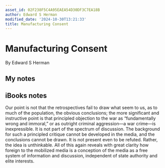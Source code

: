 ```yaml
---
asset_id: 02F238F5C4A95EAEA54D30DF3C7EA18B
author: Edward S Herman
modified_date: '2024-10-30T13:21:33'
title: Manufacturing Consent
---
```


# Manufacturing Consent

By Edward S Herman

## My notes <a name="my_notes_dont_delete"></a>



## iBooks notes <a name="ibooks_notes_dont_delete"></a>


Our point is not that the retrospectives fail to draw what seem to us, as to much of the population, the obvious conclusions; the more significant and instructive point is that principled objection to the war as “fundamentally wrong and immoral,” or as outright criminal aggression—a war crime—is inexpressible. It is not part of the spectrum of discussion. The background for such a principled critique cannot be developed in the media, and the conclusions cannot be drawn. It is not present even to be refuted. Rather, the idea is unthinkable.
All of this again reveals with great clarity how foreign to the mobilized media is a conception of the media as a free system of information and discussion, independent of state authority and elite interests.